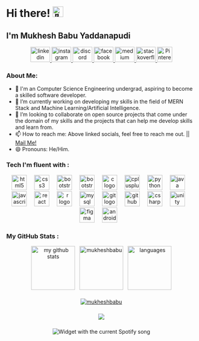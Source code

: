 # Hi there! <img src="https://github-production-user-asset-6210df.s3.amazonaws.com/24524555/238178097-766d336d-b87d-44ba-807c-c51de2bc6b4d.gif" width="28px" alt="👋">
## I'm Mukhesh Babu Yaddanapudi

<div align="center">
  <!-- LinkedIn -->
  <a href="https://www.linkedin.com/in/mukheshbabu/" target="_blank">
    <img src="https://raw.githubusercontent.com/maurodesouza/profile-readme-generator/master/src/assets/icons/social/linkedin/default.svg" width="52" height="40" alt="linkedin logo"  />
  </a>
  <!-- Instagram -->
  <a href="https://www.instagram.com/mukheshbabuyaddanapudi/" target="_blank">
    <img src="https://raw.githubusercontent.com/maurodesouza/profile-readme-generator/master/src/assets/icons/social/instagram/default.svg" width="52" height="40" alt="instagram logo"  />
  </a>
  <!-- Discord -->
  <a href="https://discord.com/users/mukhesh_babu" target="_blank">
    <img src="https://raw.githubusercontent.com/maurodesouza/profile-readme-generator/master/src/assets/icons/social/discord/default.svg" width="52" height="40" alt="discord logo" />
  </a>
  <!-- Facebook -->
  <a href="https://www.facebook.com/mukheshbabu01" target="_blank">
    <img src="https://raw.githubusercontent.com/maurodesouza/profile-readme-generator/master/src/assets/icons/social/facebook/default.svg" width="52" height="40" alt="facebook logo" />
  </a>
  <!-- Medium -->
  <a href="https://medium.com/@mukheshbabu" target="_blank">
    <img src="https://raw.githubusercontent.com/maurodesouza/profile-readme-generator/master/src/assets/icons/social/medium/default.svg" width="52" height="40"    alt="medium logo" />
  </a>
  <!-- Stack Overflow -->
  <a href="https://stackoverflow.com/users/23323836" target="_blank">
    <img src="https://raw.githubusercontent.com/maurodesouza/profile-readme-generator/master/src/assets/icons/social/stackoverflow/default.svg" width="52" height="40" alt="stackoverflow logo" />
  </a>
  <!-- Pinterest -->
  <a href="https://www.pinterest.com/mukheshbabu01" target="_blank">
    <img src="https://upload.wikimedia.org/wikipedia/commons/0/08/Pinterest-logo.png" alt="Pinterest" width="40" height="40"/>
  </a>
</div>


### About Me:
- 🏦 I'm an Computer Science Engineering undergrad, aspiring to become a skilled software developer.
- 🔭 I’m currently working on developing my skills in the field of MERN Stack and Machine Learning/Artificial Intelligence.
- 👯 I’m looking to collaborate on open source projects that come under the domain of my skills and the projects that can help me develop skills and learn from.
- 📫 How to reach me: Above linked socials, feel free to reach me out. || <a href="mailto:mukheshyaddanapudi69@gmail.com">Mail Me!</a>
- 😄 Pronouns: He/Him.

### Tech I'm fluent with :
<div align="center">
  <img src="https://cdn.jsdelivr.net/gh/devicons/devicon/icons/html5/html5-original.svg" height="40" alt="html5 logo"  />
  <img width="12" />
  <img src="https://cdn.jsdelivr.net/gh/devicons/devicon/icons/css3/css3-original.svg" height="40" alt="css3 logo"  />
  <img width="12" />
  <img src="https://cdn.jsdelivr.net/gh/devicons/devicon/icons/bootstrap/bootstrap-original.svg" height="40" alt="bootstrap logo"  />
  <img width="12" />
  <img src="https://cdn.jsdelivr.net/gh/devicons/devicon/icons/tailwindcss/tailwindcss-original.svg" height="40" alt="bootstrap logo"  />
  <img width="12" />
  <img src="https://cdn.jsdelivr.net/gh/devicons/devicon/icons/c/c-original.svg" height="40" alt="c logo"  />
  <img width="12" />
  <img src="https://cdn.jsdelivr.net/gh/devicons/devicon/icons/cplusplus/cplusplus-original.svg" height="40" alt="cplusplus logo"  />
  <img width="12" />
  <img src="https://cdn.jsdelivr.net/gh/devicons/devicon/icons/python/python-original.svg" height="40" alt="python logo"  />
  <img width="12" />
  <img src="https://cdn.jsdelivr.net/gh/devicons/devicon/icons/java/java-original.svg" height="40" alt="java logo"  />
  <img width="12" />
  <img src="https://cdn.jsdelivr.net/gh/devicons/devicon/icons/javascript/javascript-original.svg" height="40" alt="javascript logo"  />
  <img width="12" />
  <img src="https://cdn.jsdelivr.net/gh/devicons/devicon/icons/react/react-original.svg" height="40" alt="react logo"  />
  <img width="12" />
  <img src="https://cdn.jsdelivr.net/gh/devicons/devicon/icons/r/r-original.svg" height="40" alt="r logo"  />
  <img width="12" />
  <img src="https://cdn.jsdelivr.net/gh/devicons/devicon/icons/mysql/mysql-original.svg" height="40" alt="mysql logo"  />
  <img width="12" />
  <img src="https://cdn.jsdelivr.net/gh/devicons/devicon/icons/git/git-original.svg" height="40" alt="git logo"  />
  <img width="12" />
  <img src="https://cdn.jsdelivr.net/gh/devicons/devicon/icons/github/github-original.svg" height="40" alt="github logo"  />
  <img width="12" />
  <img src="https://cdn.jsdelivr.net/gh/devicons/devicon/icons/csharp/csharp-original.svg" height="40" alt="csharp logo"  />
  <img width="12" />
  <img src="https://cdn.jsdelivr.net/gh/devicons/devicon/icons/unity/unity-original.svg" height="40" alt="unity logo"  />
  <img width="12" />
  <img src="https://cdn.jsdelivr.net/gh/devicons/devicon/icons/figma/figma-original.svg" height="40" alt="figma logo"  />
  <img width="12" />
  <img src="https://cdn.jsdelivr.net/gh/devicons/devicon/icons/android/android-original.svg" height="40" alt="android logo"  />
  <img width="12" />
</div>

### My GitHub Stats :
<div align="center">
    <img src="https://github-readme-stats.vercel.app/api?username=mukheshbabu&show_icons=true&line_height=21&include_all_commits=true" 
         alt="my github stats" height="116" style="vertical-align: middle;"/>
    &nbsp;
    <img src="https://github-readme-streak-stats.herokuapp.com/?user=mukheshbabu" 
         alt="mukheshbabu" height="116" style="vertical-align: middle;"/>
    &nbsp;
    <img src="https://github-readme-stats.vercel.app/api/top-langs/?username=mukheshbabu&layout=compact" 
         alt="languages" height="116" style="vertical-align: middle;"/>
</div>

###

<div align="center">
  <a href="https://github.com/ryo-ma/github-profile-trophy"
    ><img
      src="https://github-profile-trophy.vercel.app/?username=mukheshbabu"
      alt="mukheshbabu"
  /></a>
</div>

###

<div align="center">
  <img src="https://profile-counter.glitch.me/mukheshbabu/count.svg?"  />
</div>

###

<div align="center">
  <img src="https://spotify-recently-played-readme.vercel.app/api?user=314tmx3en2vphipoj6pdvhkhk4fq&count=1?theme=light&scan=true&rainbow=true&spin=true" alt="Widget with the current Spotify song"  />
</div>
